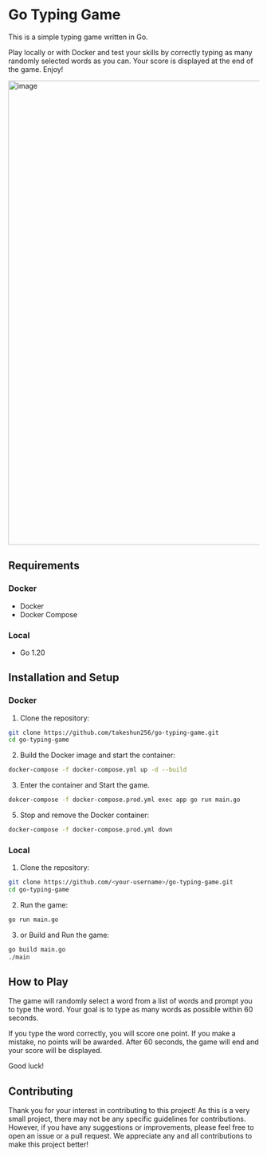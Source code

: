 # Go Typing Game

This is a simple typing game written in Go.

Play locally or with Docker and test your skills by correctly typing as many randomly selected words as you can. Your score is displayed at the end of the game. Enjoy!

<img width="929" alt="image" src="https://user-images.githubusercontent.com/75155218/226076680-ed54be3c-593a-44b4-bbb4-5a56728e3022.png">


## Requirements

### Docker
- Docker
- Docker Compose

### Local
- Go 1.20

## Installation and Setup

### Docker
1. Clone the repository:

```bash
git clone https://github.com/takeshun256/go-typing-game.git
cd go-typing-game
```

2. Build the Docker image and start the container:

```bash
docker-compose -f docker-compose.yml up -d --build
```

3. Enter the container and Start the game.

```bash
dokcer-compose -f docker-compose.prod.yml exec app go run main.go
```

5. Stop and remove the Docker container:

```bash
docker-compose -f docker-compose.prod.yml down
```

### Local

1. Clone the repository:

```bash
git clone https://github.com/<your-username>/go-typing-game.git
cd go-typing-game
```

2. Run the game:

```bash
go run main.go
```

3. or Build and Run the game:

```bash
go build main.go
./main
```

## How to Play
The game will randomly select a word from a list of words and prompt you to type the word. Your goal is to type as many words as possible within 60 seconds.

If you type the word correctly, you will score one point. If you make a mistake, no points will be awarded. After 60 seconds, the game will end and your score will be displayed.

Good luck!

## Contributing

Thank you for your interest in contributing to this project! As this is a very small project, there may not be any specific guidelines for contributions. However, if you have any suggestions or improvements, please feel free to open an issue or a pull request. We appreciate any and all contributions to make this project better!
